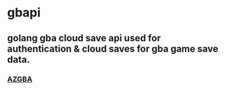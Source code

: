 # gbapi

## golang gba cloud save api used for authentication &amp; cloud saves for gba game save data.

### [AZGBA](https://github.com/revzim/azgba)
